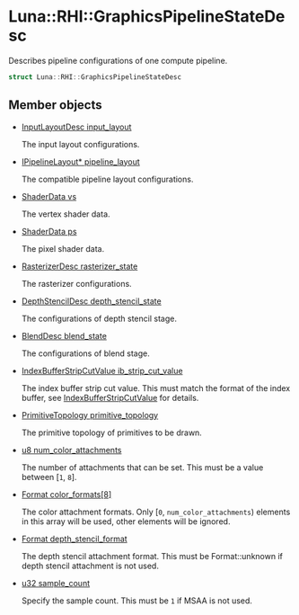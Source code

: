 # Luna::RHI::GraphicsPipelineStateDesc
Describes pipeline configurations of one compute pipeline. 

```c++
struct Luna::RHI::GraphicsPipelineStateDesc
```

## Member objects
* [InputLayoutDesc input_layout](struct_luna_1_1_r_h_i_1_1_graphics_pipeline_state_desc_1ade6d847bab5734b0d2a503f11a703522.md)

    The input layout configurations. 

* [IPipelineLayout* pipeline_layout](struct_luna_1_1_r_h_i_1_1_graphics_pipeline_state_desc_1af0b83f820d5368fea33d4fb6fa82f985.md)

    The compatible pipeline layout configurations. 

* [ShaderData vs](struct_luna_1_1_r_h_i_1_1_graphics_pipeline_state_desc_1a0bdc4d127c529336ebd6f5a397994c91.md)

    The vertex shader data. 

* [ShaderData ps](struct_luna_1_1_r_h_i_1_1_graphics_pipeline_state_desc_1a7edea5da5a5839eb81184c8cf39454f5.md)

    The pixel shader data. 

* [RasterizerDesc rasterizer_state](struct_luna_1_1_r_h_i_1_1_graphics_pipeline_state_desc_1a5cc87b28c29446d07d179b04fecb8fc4.md)

    The rasterizer configurations. 

* [DepthStencilDesc depth_stencil_state](struct_luna_1_1_r_h_i_1_1_graphics_pipeline_state_desc_1a0ca1c75a032d8ceaf2c6e1e967c3cb4a.md)

    The configurations of depth stencil stage. 

* [BlendDesc blend_state](struct_luna_1_1_r_h_i_1_1_graphics_pipeline_state_desc_1a409feb71c22ad837b94dfef618591f4f.md)

    The configurations of blend stage. 

* [IndexBufferStripCutValue ib_strip_cut_value](struct_luna_1_1_r_h_i_1_1_graphics_pipeline_state_desc_1a7a64f82954f7b3471888e96cec3a0efc.md)

    The index buffer strip cut value. This must match the format of the index buffer, see [IndexBufferStripCutValue](group___r_h_i_1ga63497036099cee50e2a03d13bbda77f1.md) for details. 

* [PrimitiveTopology primitive_topology](struct_luna_1_1_r_h_i_1_1_graphics_pipeline_state_desc_1ad17233c42429f8e9367f7b3b29e2e98a.md)

    The primitive topology of primitives to be drawn. 

* [u8 num_color_attachments](struct_luna_1_1_r_h_i_1_1_graphics_pipeline_state_desc_1a2f368d307f2ab8738cbd343fe39cb9fd.md)

    The number of attachments that can be set. This must be a value between [`1`, `8`]. 

* [Format color_formats[8]](struct_luna_1_1_r_h_i_1_1_graphics_pipeline_state_desc_1ac4eeae32d54c57f56f94a917e49263a4.md)

    The color attachment formats. Only [`0`, `num_color_attachments`) elements in this array will be used, other elements will be ignored. 

* [Format depth_stencil_format](struct_luna_1_1_r_h_i_1_1_graphics_pipeline_state_desc_1a2b45f5c9f8ffe247c026944eb920d3c5.md)

    The depth stencil attachment format. This must be Format::unknown if depth stencil attachment is not used. 

* [u32 sample_count](struct_luna_1_1_r_h_i_1_1_graphics_pipeline_state_desc_1a1c8270d54620086aa497d8d7ee065458.md)

    Specify the sample count. This must be `1` if MSAA is not used. 

